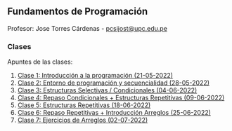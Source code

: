 ## Fundamentos de Programación

Profesor: Jose Torres Cárdenas - pcsijost@upc.edu.pe

### Clases

Apuntes de las clases:

1. [Clase 1: Introducción a la programación (21-05-2022)](/Clases/21052022.md)
1. [Clase 2: Entorno de programación y secuencialidad (28-05-2022)](/Clases/28052022.md)
1. [Clase 3: Estructuras Selectivas / Condicionales (04-06-2022)](/Clases/04062022.md)
1. [Clase 4: Repaso Condicionales + Estructuras Repetitivas (09-06-2022)](/Clases/09062022.md)
1. [Clase 5: Estructuras Repetitivas (18-06-2022)](/Clases/18062022.md)
1. [Clase 6: Repaso Repetitivas + Introducción Arreglos (25-06-2022)](/Clases/25062022.md)
1. [Clase 7: Ejercicios de Arreglos (02-07-2022)](/Clases/02072022.md)

